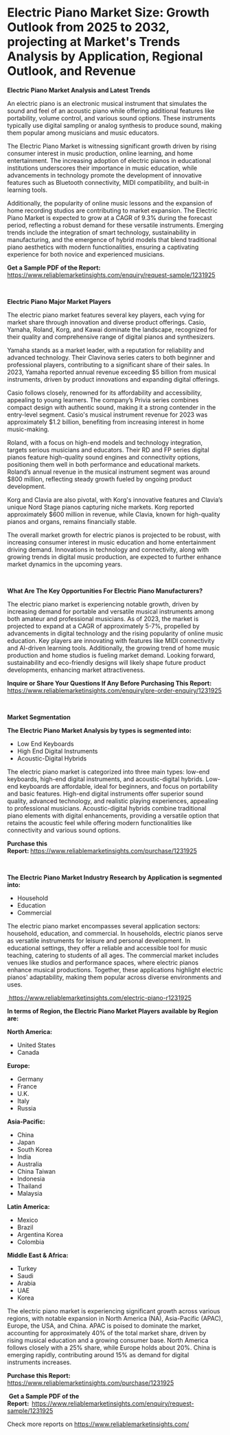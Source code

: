 <p><h1>Electric Piano Market Size: Growth Outlook from 2025 to 2032, projecting at Market's Trends Analysis by Application, Regional Outlook, and Revenue</h1></p><p><strong>Electric Piano Market Analysis and Latest Trends</strong></p>
<p><p>An electric piano is an electronic musical instrument that simulates the sound and feel of an acoustic piano while offering additional features like portability, volume control, and various sound options. These instruments typically use digital sampling or analog synthesis to produce sound, making them popular among musicians and music educators.</p><p>The Electric Piano Market is witnessing significant growth driven by rising consumer interest in music production, online learning, and home entertainment. The increasing adoption of electric pianos in educational institutions underscores their importance in music education, while advancements in technology promote the development of innovative features such as Bluetooth connectivity, MIDI compatibility, and built-in learning tools.</p><p>Additionally, the popularity of online music lessons and the expansion of home recording studios are contributing to market expansion. The Electric Piano Market is expected to grow at a CAGR of 9.3% during the forecast period, reflecting a robust demand for these versatile instruments. Emerging trends include the integration of smart technology, sustainability in manufacturing, and the emergence of hybrid models that blend traditional piano aesthetics with modern functionalities, ensuring a captivating experience for both novice and experienced musicians.</p></p>
<p><strong>Get a Sample PDF of the Report:&nbsp;</strong> <a href="https://www.reliablemarketinsights.com/enquiry/request-sample/1231925?utm_campaign=2133&utm_medium=2&utm_source=Github&utm_content=ia&utm_term=08022025&utm_id=electric-piano">https://www.reliablemarketinsights.com/enquiry/request-sample/1231925</a></p>
<p>&nbsp;</p>
<p><strong>Electric Piano Major Market Players</strong></p>
<p><p>The electric piano market features several key players, each vying for market share through innovation and diverse product offerings. Casio, Yamaha, Roland, Korg, and Kawai dominate the landscape, recognized for their quality and comprehensive range of digital pianos and synthesizers.</p><p>Yamaha stands as a market leader, with a reputation for reliability and advanced technology. Their Clavinova series caters to both beginner and professional players, contributing to a significant share of their sales. In 2023, Yamaha reported annual revenue exceeding $5 billion from musical instruments, driven by product innovations and expanding digital offerings.</p><p>Casio follows closely, renowned for its affordability and accessibility, appealing to young learners. The company’s Privia series combines compact design with authentic sound, making it a strong contender in the entry-level segment. Casio's musical instrument revenue for 2023 was approximately $1.2 billion, benefiting from increasing interest in home music-making.</p><p>Roland, with a focus on high-end models and technology integration, targets serious musicians and educators. Their RD and FP series digital pianos feature high-quality sound engines and connectivity options, positioning them well in both performance and educational markets. Roland’s annual revenue in the musical instrument segment was around $800 million, reflecting steady growth fueled by ongoing product development.</p><p>Korg and Clavia are also pivotal, with Korg's innovative features and Clavia’s unique Nord Stage pianos capturing niche markets. Korg reported approximately $600 million in revenue, while Clavia, known for high-quality pianos and organs, remains financially stable.</p><p>The overall market growth for electric pianos is projected to be robust, with increasing consumer interest in music education and home entertainment driving demand. Innovations in technology and connectivity, along with growing trends in digital music production, are expected to further enhance market dynamics in the upcoming years.</p></p>
<p>&nbsp;</p>
<p><strong>What Are The Key Opportunities For Electric Piano Manufacturers?</strong></p>
<p><p>The electric piano market is experiencing notable growth, driven by increasing demand for portable and versatile musical instruments among both amateur and professional musicians. As of 2023, the market is projected to expand at a CAGR of approximately 5-7%, propelled by advancements in digital technology and the rising popularity of online music education. Key players are innovating with features like MIDI connectivity and AI-driven learning tools. Additionally, the growing trend of home music production and home studios is fueling market demand. Looking forward, sustainability and eco-friendly designs will likely shape future product developments, enhancing market attractiveness.</p></p>
<p><strong>Inquire or Share Your Questions If Any Before Purchasing This Report:</strong> <a href="https://www.reliablemarketinsights.com/enquiry/pre-order-enquiry/1231925?utm_campaign=2133&utm_medium=2&utm_source=Github&utm_content=ia&utm_term=08022025&utm_id=electric-piano">https://www.reliablemarketinsights.com/enquiry/pre-order-enquiry/1231925</a></p>
<p>&nbsp;</p>
<p><strong>Market Segmentation</strong></p>
<p><strong>The Electric Piano Market Analysis by types is segmented into:</strong></p>
<p><ul><li>Low End Keyboards</li><li>High End Digital Instruments</li><li>Acoustic-Digital Hybrids</li></ul></p>
<p><p>The electric piano market is categorized into three main types: low-end keyboards, high-end digital instruments, and acoustic-digital hybrids. Low-end keyboards are affordable, ideal for beginners, and focus on portability and basic features. High-end digital instruments offer superior sound quality, advanced technology, and realistic playing experiences, appealing to professional musicians. Acoustic-digital hybrids combine traditional piano elements with digital enhancements, providing a versatile option that retains the acoustic feel while offering modern functionalities like connectivity and various sound options.</p></p>
<p><strong>Purchase this Report:&nbsp;</strong><a href="https://www.reliablemarketinsights.com/purchase/1231925?utm_campaign=2133&utm_medium=2&utm_source=Github&utm_content=ia&utm_term=08022025&utm_id=electric-piano">https://www.reliablemarketinsights.com/purchase/1231925</a></p>
<p>&nbsp;</p>
<p><strong>The Electric Piano Market Industry Research by Application is segmented into:</strong></p>
<p><ul><li>Household</li><li>Education</li><li>Commercial</li></ul></p>
<p><p>The electric piano market encompasses several application sectors: household, education, and commercial. In households, electric pianos serve as versatile instruments for leisure and personal development. In educational settings, they offer a reliable and accessible tool for music teaching, catering to students of all ages. The commercial market includes venues like studios and performance spaces, where electric pianos enhance musical productions. Together, these applications highlight electric pianos' adaptability, making them popular across diverse environments and uses.</p></p>
<p><a href="https://www.reliablemarketinsights.com/electric-piano-r1231925?utm_campaign=2133&utm_medium=2&utm_source=Github&utm_content=ia&utm_term=08022025&utm_id=electric-piano">&nbsp;https://www.reliablemarketinsights.com/electric-piano-r1231925</a></p>
<p><strong>In terms of Region, the Electric Piano Market Players available by Region are:</strong></p>
<p>
    <p> <strong> North America: </strong>
        <ul>
            <li>United States</li>
            <li>Canada</li>
        </ul>
        </p> 
    <p> <strong> Europe: </strong>
        <ul>
            <li>Germany</li>
            <li>France</li>
            <li>U.K.</li>
            <li>Italy</li>
            <li>Russia</li>
        </ul>
        </p> 
    <p> <strong> Asia-Pacific: </strong>
        <ul>
            <li>China</li>
            <li>Japan</li>
            <li>South Korea</li>
            <li>India</li>
            <li>Australia</li>
            <li>China Taiwan</li>
            <li>Indonesia</li>
            <li>Thailand</li>
            <li>Malaysia</li>
        </ul>
        </p> 
    <p> <strong> Latin America: </strong>
        <ul>
            <li>Mexico</li>
            <li>Brazil</li>
            <li>Argentina Korea</li>
            <li>Colombia</li>
        </ul>
        </p> 
    <p> <strong> Middle East & Africa: </strong>
        <ul>
            <li>Turkey</li>
            <li>Saudi</li>
            <li>Arabia</li>
            <li>UAE</li>
            <li>Korea</li>
        </ul>
    </p>
    </p>
<p><p>The electric piano market is experiencing significant growth across various regions, with notable expansion in North America (NA), Asia-Pacific (APAC), Europe, the USA, and China. APAC is poised to dominate the market, accounting for approximately 40% of the total market share, driven by rising musical education and a growing consumer base. North America follows closely with a 25% share, while Europe holds about 20%. China is emerging rapidly, contributing around 15% as demand for digital instruments increases.</p></p>
<p><strong>Purchase this Report: </strong><a href="https://www.reliablemarketinsights.com/purchase/1231925?utm_campaign=2133&utm_medium=2&utm_source=Github&utm_content=ia&utm_term=08022025&utm_id=electric-piano">https://www.reliablemarketinsights.com/purchase/1231925</a></p>
<p>&nbsp;<strong>Get a Sample PDF of the Report:&nbsp;&nbsp;</strong><a href="https://www.reliablemarketinsights.com/enquiry/request-sample/1231925?utm_campaign=2133&utm_medium=2&utm_source=Github&utm_content=ia&utm_term=08022025&utm_id=electric-piano">https://www.reliablemarketinsights.com/enquiry/request-sample/1231925</a></p>
<p><strong></strong></p>
<p>Check more reports on <a href="https://www.reliablemarketinsights.com/?utm_campaign=2133&utm_medium=2&utm_source=Github&utm_content=ia&utm_term=08022025&utm_id=electric-piano">https://www.reliablemarketinsights.com/</a></p>